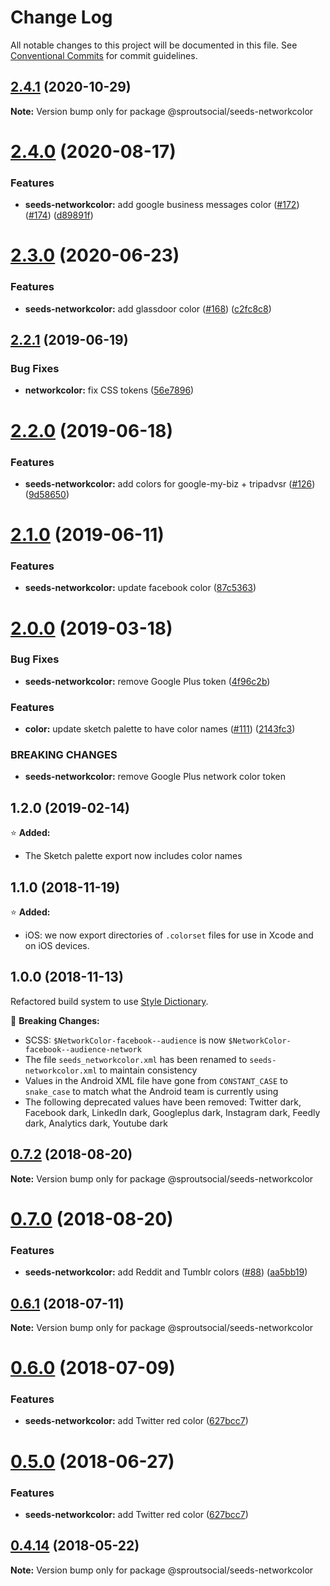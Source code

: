 # Change Log

All notable changes to this project will be documented in this file.
See [Conventional Commits](https://conventionalcommits.org) for commit guidelines.

## [2.4.1](https://github.com/sproutsocial/seeds-packets/compare/@sproutsocial/seeds-networkcolor@2.4.0...@sproutsocial/seeds-networkcolor@2.4.1) (2020-10-29)

**Note:** Version bump only for package @sproutsocial/seeds-networkcolor





# [2.4.0](https://github.com/sproutsocial/seeds-packets/compare/@sproutsocial/seeds-networkcolor@2.3.0...@sproutsocial/seeds-networkcolor@2.4.0) (2020-08-17)


### Features

* **seeds-networkcolor:** add google business messages color ([#172](https://github.com/sproutsocial/seeds-packets/issues/172)) ([#174](https://github.com/sproutsocial/seeds-packets/issues/174)) ([d89891f](https://github.com/sproutsocial/seeds-packets/commit/d89891f))





# [2.3.0](https://github.com/sproutsocial/seeds-packets/compare/@sproutsocial/seeds-networkcolor@2.2.1...@sproutsocial/seeds-networkcolor@2.3.0) (2020-06-23)


### Features

* **seeds-networkcolor:** add glassdoor color ([#168](https://github.com/sproutsocial/seeds-packets/issues/168)) ([c2fc8c8](https://github.com/sproutsocial/seeds-packets/commit/c2fc8c8))





## [2.2.1](https://github.com/sproutsocial/seeds/compare/@sproutsocial/seeds-networkcolor@2.2.0...@sproutsocial/seeds-networkcolor@2.2.1) (2019-06-19)


### Bug Fixes

* **networkcolor:** fix CSS tokens ([56e7896](https://github.com/sproutsocial/seeds/commit/56e7896))





# [2.2.0](https://github.com/sproutsocial/seeds/compare/@sproutsocial/seeds-networkcolor@2.1.0...@sproutsocial/seeds-networkcolor@2.2.0) (2019-06-18)


### Features

* **seeds-networkcolor:** add colors for google-my-biz + tripadvsr ([#126](https://github.com/sproutsocial/seeds/issues/126)) ([9d58650](https://github.com/sproutsocial/seeds/commit/9d58650))





# [2.1.0](https://github.com/sproutsocial/seeds/compare/@sproutsocial/seeds-networkcolor@2.0.0...@sproutsocial/seeds-networkcolor@2.1.0) (2019-06-11)


### Features

* **seeds-networkcolor:** update facebook color ([87c5363](https://github.com/sproutsocial/seeds/commit/87c5363))





# [2.0.0](https://github.com/sproutsocial/seeds/compare/@sproutsocial/seeds-networkcolor@1.0.0...@sproutsocial/seeds-networkcolor@2.0.0) (2019-03-18)


### Bug Fixes

* **seeds-networkcolor:** remove Google Plus token ([4f96c2b](https://github.com/sproutsocial/seeds/commit/4f96c2b))


### Features

* **color:** update sketch palette to have color names ([#111](https://github.com/sproutsocial/seeds/issues/111)) ([2143fc3](https://github.com/sproutsocial/seeds/commit/2143fc3))


### BREAKING CHANGES

* **seeds-networkcolor:** remove Google Plus network color token





## 1.2.0 (2019-02-14)
⭐️ **Added:**
- The Sketch palette export now includes color names

## 1.1.0 (2018-11-19)
⭐️ **Added:**
- iOS: we now export directories of `.colorset` files for use in Xcode and on iOS devices.

## 1.0.0 (2018-11-13)
Refactored build system to use [Style Dictionary](https://amzn.github.io/style-dictionary).

🚨 **Breaking Changes:**
- SCSS: `$NetworkColor-facebook--audience` is now `$NetworkColor-facebook--audience-network`
- The file `seeds_networkcolor.xml` has been renamed to `seeds-networkcolor.xml` to maintain consistency
- Values in the Android XML file have gone from `CONSTANT_CASE` to `snake_case` to match what the Android team is currently using
- The following deprecated values have been removed: Twitter dark, Facebook dark, LinkedIn dark, Googleplus dark, Instagram dark, Feedly dark, Analytics dark, Youtube dark

<a name="0.7.2"></a>
## [0.7.2](https://github.com/sproutsocial/seeds/compare/@sproutsocial/seeds-networkcolor@0.7.0...@sproutsocial/seeds-networkcolor@0.7.2) (2018-08-20)




**Note:** Version bump only for package @sproutsocial/seeds-networkcolor

<a name="0.7.0"></a>
# [0.7.0](https://github.com/sproutsocial/seeds/compare/@sproutsocial/seeds-networkcolor@0.6.1...@sproutsocial/seeds-networkcolor@0.7.0) (2018-08-20)


### Features

* **seeds-networkcolor:** add Reddit and Tumblr colors ([#88](https://github.com/sproutsocial/seeds/issues/88)) ([aa5bb19](https://github.com/sproutsocial/seeds/commit/aa5bb19))




<a name="0.6.1"></a>
## [0.6.1](https://github.com/sproutsocial/seeds/compare/@sproutsocial/seeds-networkcolor@0.6.0...@sproutsocial/seeds-networkcolor@0.6.1) (2018-07-11)




**Note:** Version bump only for package @sproutsocial/seeds-networkcolor

<a name="0.6.0"></a>
# [0.6.0](https://github.com/sproutsocial/seeds/compare/@sproutsocial/seeds-networkcolor@0.4.13...@sproutsocial/seeds-networkcolor@0.6.0) (2018-07-09)


### Features

* **seeds-networkcolor:** add Twitter red color ([627bcc7](https://github.com/sproutsocial/seeds/commit/627bcc7))




<a name="0.5.0"></a>
# [0.5.0](https://github.com/sproutsocial/seeds/compare/@sproutsocial/seeds-networkcolor@0.4.14...@sproutsocial/seeds-networkcolor@0.5.0) (2018-06-27)


### Features

* **seeds-networkcolor:** add Twitter red color ([627bcc7](https://github.com/sproutsocial/seeds/commit/627bcc7))




<a name="0.4.14"></a>
## [0.4.14](https://github.com/sproutsocial/seeds/compare/@sproutsocial/seeds-networkcolor@0.4.13...@sproutsocial/seeds-networkcolor@0.4.14) (2018-05-22)




**Note:** Version bump only for package @sproutsocial/seeds-networkcolor
